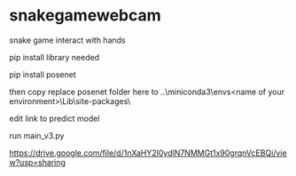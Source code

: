 # snakegamewebcam
snake game interact with hands

pip install library needed

pip install posenet

then copy replace posenet folder here to ..\miniconda3\envs\<name of your environment>\Lib\site-packages\

edit link to predict model

run main_v3.py


https://drive.google.com/file/d/1nXaHY2I0ydlN7NMMGt1x90grqnVcEBQi/view?usp=sharing
